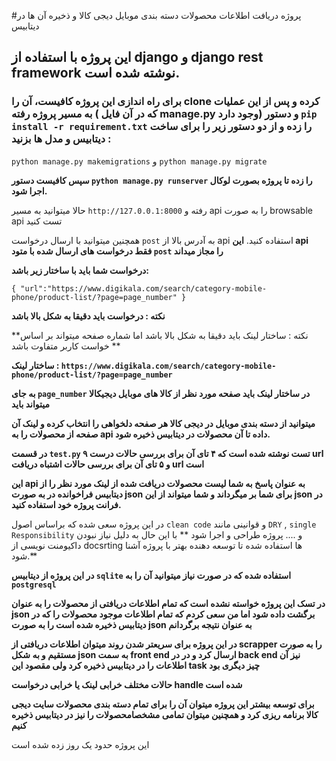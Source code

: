 #پروژه دریافت اطلاعات محصولات دسته بندی موبایل دیجی کالا و ذخیره آن ها در دیتابیس

## این پروژه با استفاده از django و django rest framework نوشته شده است.

### برای راه اندازی این پروژه کافیست، آن را clone کرده و پس از این عملیات  به مسیر پروژه رفته ( که در آن فایل manage.py وجود دارد) و دستور ‍‍`pip install -r requirement.txt` را زده و از دو دستور زیر را برای ساخت دیتابیس و مدل ها بزنید :
`python manage.py makemigrations` و `python manage.py migrate`

**سپس کافیست دستور `python manage.py runserver` را زده تا پروژه بصورت لوکال اجرا شود.**

حالا میتوانید به مسیر `http://127.0.0.1:8000` رفته و api را به صورت browsable api  تست کنید

همچنین میتوانید با ارسال درخواست `post` به آدرس بالا از api استفاده کنید.
**این api فقط درخواست های ارسال شده با متود `post` را مجاز میداند**

**درخواست شما باید با ساختار زیر باشد:**


`{
"url":"https://www.digikala.com/search/category-mobile-phone/product-list/?page=page_number"
}`

**نکته : درخواست باید دقیقا به شکل بالا باشد**

**نکته : ساختار لینک باید دقیقا به شکل بالا باشد اما شماره صفحه میتواند بر اساس خواست کاربر متفاوت باشد **

**ساختار لینک : `https://www.digikala.com/search/category-mobile-phone/product-list/?page=page_number`**

**به جای `page_number` در ساختار لینک باید صفحه مورد نظر از کالا های موبایل دیجیکالا میتواند باید**

**میتوانید از دسته بندی موبایل در دیجی کالا هر صفحه دلخواهی را انتخاب کرده و لینک آن صفحه از محصولات را به api داده تا آن محصولات در دیتابیس ذخیره شود.**

**در قسمت `test.py` ۹ تست نوشته شده است که ۴ تای آن برای بررسی حالات درست url و ۵ تای آن برای بررسی حالات اشتباه دریافت url است**

**این api به عنوان پاسخ به شما لیست محصولات دریافت شده از لینک مورد نظر را از دیتابیس فراخوانده در به صورت json برای شما بر میگرداند و شما میتواند از این json در فرانت پروژه خود استفاده کنید.**

در این پروژه سعی شده که براساس اصول `clean code` و قوانینی مانند `DRY` , `single Responsibility` و .... پروژه طراحی و اجرا شود 
** با این حال به دلیل نیاز نبودن داکیومنت نویسی از docsrting ها استفاده شده تا توسعه دهنده بهتر با پروژه آشنا شود.**

**در این پروژه از دیتابیس `sqlite` استفاده شده که در صورت نیاز میتوانید آن را به `postgresql`**

**در تسک این پروژه خواسته نشده است که تمام اطلاعات دریافتی از محصولات را به عنوان json برگشت داده شود اما من سعی کردم که تمام اطلاعات موجود محصولات را که در دیتابیس ذخیره شده است را به صورت json به عنوان نتیجه برگردانم**

**در این پروژه برای سریعتر شدن روند میتوان اطلاعات دریافتی از scrapper را به صورت مستقیم و به شکل json به سمت front end ارسال کرد و در در back end نیز ‌آن اطلاعات را در دیتابیس ذخیره کرد ولی مقصود این task چیز دیگری بود**

**حالات مختلف خرابی لینک یا خرابی درخواست handle شده است**

**برای توسعه بیشتر این پروژه میتوان آن را برای تمام دسته بندی محصولات سایت دیجی کالا برنامه ریزی کرد و همچنین میتوان تمامی مشخصامحصولات را نیز در دیتابیس ذخیره کنیم**

این پروژه حدود یک روز زده شده است

